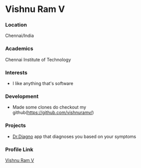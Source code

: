# Vishnu Ram V

### Location

Chennai/India

### Academics

Chennai Institute of Technology

### Interests

- I like anything that's software

### Development

- Made some clones do checkout my github(https://github.com/vishnuramv/)

### Projects

- [Dr.Diagno](https://github.com/vishnuramv/Dr.Diagno) app that diagnoses you based on your symptoms

### Profile Link

[Vishnu Ram V](https://github.com/vishnuramv/vishnuramv.github.io)
